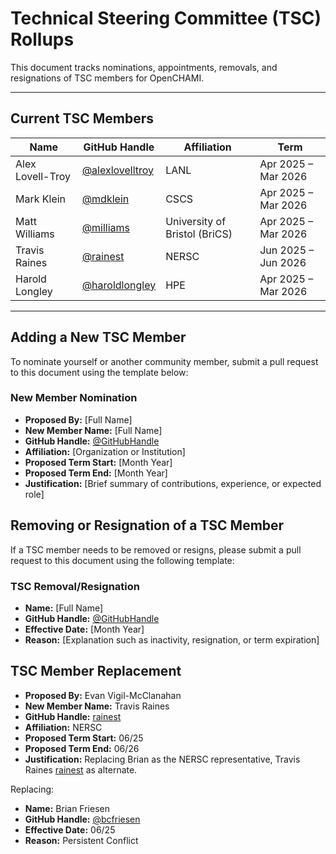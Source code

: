 # Technical Steering Committee (TSC) Rollups

This document tracks nominations, appointments, removals, and resignations of TSC members for OpenCHAMI.

---

## Current TSC Members

| Name             | GitHub Handle                                              | Affiliation                   | Term                 |
|------------------|------------------------------------------------------------|-------------------------------|----------------------|
| Alex Lovell-Troy | [@alexlovelltroy](https://github.com/alexlovelltroy)       | LANL                          | Apr 2025 – Mar 2026  |
| Mark Klein       | [@mdklein](https://github.com/mdklein)                     | CSCS                          | Apr 2025 – Mar 2026  |
| Matt Williams    | [@milliams](https://github.com/milliams)                   | University of Bristol (BriCS) | Apr 2025 – Mar 2026  |
| Travis Raines    | [@rainest](https://github.com/rainest)                     | NERSC                         | Jun 2025 – Jun 2026  |
| Harold Longley   | [@haroldlongley](https://github.com/haroldlongley)         | HPE                           | Apr 2025 – Mar 2026  |

---

## Adding a New TSC Member

To nominate yourself or another community member, submit a pull request to this document using the template below:


### New Member Nomination
- **Proposed By:** [Full Name]
- **New Member Name:** [Full Name]  
- **GitHub Handle:** [@GitHubHandle](https://github.com/GitHubHandle)  
- **Affiliation:** [Organization or Institution]  
- **Proposed Term Start:** [Month Year]  
- **Proposed Term End:** [Month Year]  
- **Justification:** [Brief summary of contributions, experience, or expected role]

## Removing or Resignation of a TSC Member
If a TSC member needs to be removed or resigns, please submit a pull request to this document using the following template:

### TSC Removal/Resignation

- **Name:** [Full Name]  
- **GitHub Handle:** [@GitHubHandle](https://github.com/GitHubHandle)  
- **Effective Date:** [Month Year]  
- **Reason:** [Explanation such as inactivity, resignation, or term expiration]

## TSC Member Replacement
- **Proposed By:** Evan Vigil-McClanahan
- **New Member Name:**  Travis Raines
- **GitHub Handle:** [rainest](https://github.com/rainest)
- **Affiliation:** NERSC
- **Proposed Term Start:** 06/25
- **Proposed Term End:** 06/26
- **Justification:** Replacing Brian as the NERSC representative, Travis Raines [rainest](https://github.com/rainest) as alternate.

Replacing:

- **Name:** Brian Friesen
- **GitHub Handle:** [@bcfriesen](https://github.com/bcfriesen)
- **Effective Date:** 06/25
- **Reason:** Persistent Conflict
